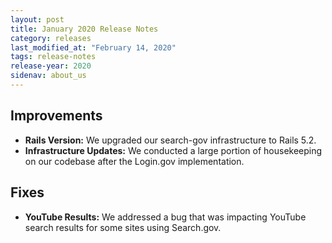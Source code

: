 ```yaml
---
layout: post
title: January 2020 Release Notes
category: releases
last_modified_at: "February 14, 2020"
tags: release-notes
release-year: 2020
sidenav: about_us
---
```


## Improvements

* **Rails Version:** We upgraded our search-gov infrastructure to Rails 5.2.
* **Infrastructure Updates:** We conducted a large portion of housekeeping on our codebase after the Login.gov implementation.

## Fixes

* **YouTube Results:** We addressed a bug that was impacting YouTube search results for some sites using Search.gov.
